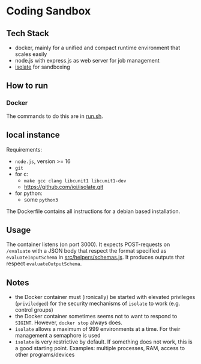 # Coding Sandbox
## Tech Stack

- docker, mainly for a unified and compact runtime environment that scales easily
- node.js with express.js as web server for job management
- [isolate](https://github.com/ioi/isolate) for sandboxing

## How to run
### Docker
The commands to do this are in [run.sh](./run.sh).
## local instance
Requirements:

- `node.js`, version >= 16
- `git`
- for c:
  - `make gcc clang libcunit1 libcunit1-dev`
  - https://github.com/ioi/isolate.git
- for python:
  - some `python3`

The Dockerfile contains all instructions for a debian based installation.

## Usage
The container listens (on port 3000). It expects POST-requests on `/evaluate` with a JSON body that respect the format specified as `evaluateInputSchema` in [src/helpers/schemas.js](src/helpers/schemas.js). It produces outputs that respect `evaluateOutputSchema`.

## Notes
- the Docker container must (ironically) be started with elevated privileges (`priviledged`) for the security mechanisms of `isolate` to work (e.g. control groups)
- the Docker container sometimes seems not to want to respond to `SIGINT`. However, `docker stop` always does.
- `isolate` allows a maximum of 999 environments at a time. For their management a semaphore is used
- `isolate` is very restrictive by default. If something does not work, this is a good starting point. Examples: multiple processes, RAM, access to other programs/devices